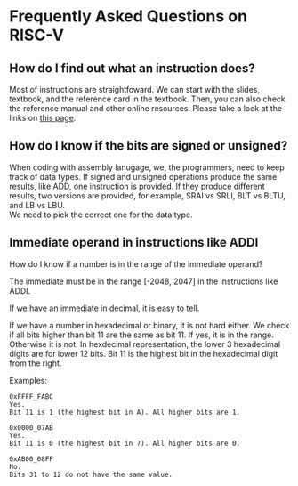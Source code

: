 # Frequently Asked Questions on RISC-V

## How do I find out what an instruction does?

Most of instructions are straightfoward. We can start with the slides,
textbook, and the reference card in the textbook. Then, you can also check the
reference manual and other online resources. Please take a look at the links
on [this page](https://github.com/zhijieshi/cse3666/blob/master/risc-v/risc-v.md).

## How do I know if the bits are signed or unsigned?

When coding with assembly lanugage, we, the programmers, need to keep track of
data types. If signed and unsigned operations produce the same results, like ADD, 
one instruction is provided. If they produce different results, two versions
are provided, for example, SRAI vs SRLI, BLT vs BLTU, and LB vs LBU.  
We need to pick the correct one for the data type.

## Immediate operand in instructions like ADDI 

How do I know if a number is in the range of the immediate operand?

The immediate must be in the range [-2048, 2047] in the instructions like ADDI.  

If we have an immediate in decimal, it is easy to tell. 

If we have a number in hexadecimal or binary, it is not hard either.  We check if all
bits higher than bit 11 are the same as bit 11. If yes, it is in the range. Otherwise
it is not. In hexdecimal representation, the lower 3 hexadecimal digits are for
lower 12 bits. Bit 11 is the highest bit in the hexadecimal digit from the right.

Examples:
```
0xFFFF_FABC
Yes.
Bit 11 is 1 (the highest bit in A). All higher bits are 1.

0x0000_07AB
Yes.
Bit 11 is 0 (the highest bit in 7). All higher bits are 0.

0xAB00_08FF
No.
Bits 31 to 12 do not have the same value. 
```

